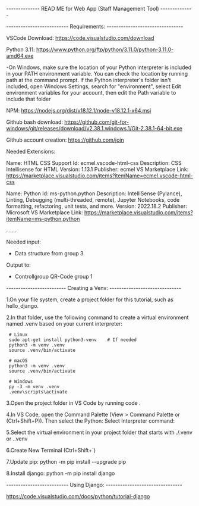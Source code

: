 -------------- READ ME for Web App (Staff Management Tool) --------------

-------------------------- Requirements: --------------------------------

VSCode Download: https://code.visualstudio.com/download

Python 3.11: https://www.python.org/ftp/python/3.11.0/python-3.11.0-amd64.exe

 -On Windows, make sure the location of your Python interpreter is included in your PATH environment variable. You can check the location by running path at   the command prompt. If the Python interpreter's folder isn't included, open Windows Settings, search for "environment", select Edit environment variables     for your account, then edit the Path variable to include that folder

NPM: https://nodejs.org/dist/v18.12.1/node-v18.12.1-x64.msi

Github bash download: https://github.com/git-for-windows/git/releases/download/v2.38.1.windows.1/Git-2.38.1-64-bit.exe

Github account creation: https://github.com/join

Needed Extensions: 

Name: HTML CSS Support
Id: ecmel.vscode-html-css
Description: CSS Intellisense for HTML
Version: 1.13.1
Publisher: ecmel
VS Marketplace Link: https://marketplace.visualstudio.com/items?itemName=ecmel.vscode-html-css

Name: Python
Id: ms-python.python
Description: IntelliSense (Pylance), Linting, Debugging (multi-threaded, remote), Jupyter Notebooks, code formatting, refactoring, unit tests, and more.
Version: 2022.18.2
Publisher: Microsoft
VS Marketplace Link: https://marketplace.visualstudio.com/items?itemName=ms-python.python

.
.
.
.

Needed input: 
- Data structure from group 3

Output to:
- Controllgroup QR-Code group 1


------------------------- Creating a Venv: ------------------------------


1.On your file system, create a project folder for this tutorial, such as hello_django.

2.In that folder, use the following command to create a virtual environment named .venv based on your current interpreter:

     # Linux
     sudo apt-get install python3-venv    # If needed
     python3 -m venv .venv
     source .venv/bin/activate

     # macOS
     python3 -m venv .venv
     source .venv/bin/activate

     # Windows
     py -3 -m venv .venv
     .venv\scripts\activate


3.Open the project folder in VS Code by running code .

4.In VS Code, open the Command Palette (View > Command Palette or (Ctrl+Shift+P)). Then select the Python: Select Interpreter command:

5.Select the virtual environment in your project folder that starts with ./.venv or .\.venv

6.Create New Terminal (Ctrl+Shift+`)

7.Update pip: python -m pip install --upgrade pip

8.Install django: python -m pip install django

-------------------------- Using Django: --------------------------------


https://code.visualstudio.com/docs/python/tutorial-django

